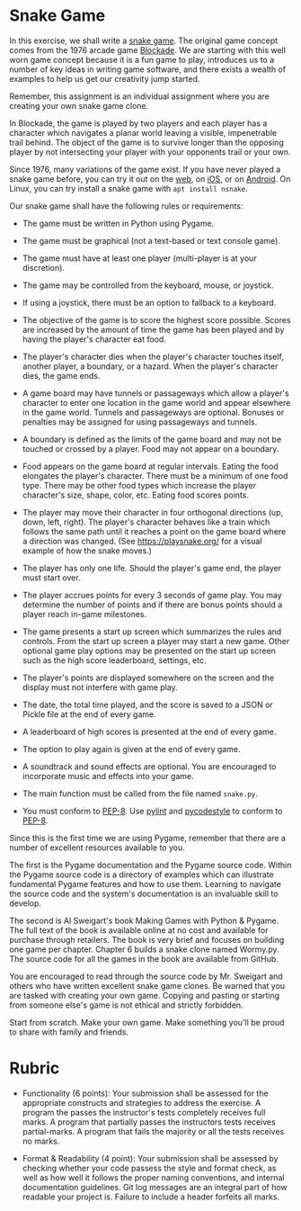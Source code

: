 # Snake Game

In this exercise, we shall write a [snake game](https://en.wikipedia.org/wiki/Snake_(video_game_genre)). The original game concept comes from the 1976 arcade game [Blockade](https://en.wikipedia.org/wiki/Blockade_(video_game)). We are starting with this well worn game concept because it is a fun game to play, introduces us to a number of key ideas in writing game software, and there exists a wealth of examples to help us get our creativity jump started.

Remember, this assignment is an individual assignment where you are creating your own snake game clone. 

In Blockade, the game is played by two players and each player has a character which navigates a planar world leaving a visible, impenetrable trail behind. The object of the game is to survive longer than the opposing player by not intersecting your player with your opponents trail or your own.

Since 1976, many variations of the game exist. If you have never played a snake game before, you can try it out on the [web](https://playsnake.org/), on [iOS](https://theappstore.org/search.php?search=snake&platform=software), or on [Android](https://play.google.com/store/search?q=snake&c=apps&hl=en_US&gl=US). On Linux, you can try install a snake game with `apt install nsnake`.

Our snake game shall have the following rules or requirements:

* The game must be written in Python using Pygame.

* The game must be graphical (not a text-based or text console game).

* The game must have at least one player (multi-player is at your discretion).

* The game may be controlled from the keyboard, mouse, or joystick.

* If using a joystick, there must be an option to fallback to a keyboard.

* The objective of the game is to score the highest score possible. Scores are increased by the amount of time the game has been played and by having the player's character eat food.

* The player's character dies when the player's character touches itself, another player, a boundary, or a hazard. When the player's character dies, the game ends.

* A game board may have tunnels or passageways which allow a player's character to enter one location in the game world and appear elsewhere in the game world. Tunnels and passageways are optional. Bonuses or penalties may be assigned for using passageways and tunnels.

* A boundary is defined as the limits of the game board and may not be touched or crossed by a player. Food may not appear on a boundary.

* Food appears on the game board at regular intervals. Eating the food elongates the player's character. There must be a minimum of one food type. There may be other food types which increase the player character's size, shape, color, etc. Eating food scores points.

* The player may move their character in four orthogonal directions (up, down, left, right). The player's character behaves like a train which follows the same path until it reaches a point on the game board where a direction was changed. (See https://playsnake.org/ for a visual example of how the snake moves.)

* The player has only one life. Should the player's game end, the player must start over.

* The player accrues points for every 3 seconds of game play. You may determine the number of points and if there are bonus points should a player reach in-game milestones.

* The game presents a start up screen which summarizes the rules and controls. From the start up screen a player may start a new game. Other optional game play options may be presented on the start up screen such as the high score leaderboard, settings, etc.

* The player's points are displayed somewhere on the screen and the display must not interfere with game play.

* The date, the total time played, and the score is saved to a JSON or Pickle file at the end of every game.

* A leaderboard of high scores is presented at the end of every game.

* The option to play again is given at the end of every game.

* A soundtrack and sound effects are optional. You are encouraged to incorporate music and effects into your game.

* The main function must be called from the file named `snake.py`.

* You must conform to [PEP-8](https://www.python.org/dev/peps/pep-0008/). Use [pylint](https://www.pylint.org/) and [pycodestyle](https://pypi.org/project/pycodestyle/) to conform to [PEP-8](https://www.python.org/dev/peps/pep-0008/).

Since this is the first time we are using Pygame, remember that there are a number of excellent resources available to you.

The first is the Pygame documentation and the Pygame source code. Within the Pygame source code is a directory of examples which can illustrate fundamental Pygame features and how to use them. Learning to navigate the source code and the system's documentation is an invaluable skill to develop.

The second is Al Sweigart's book Making Games with Python & Pygame. The full text of the book is available online at no cost and available for purchase through retailers. The book is very brief and focuses on building one game per chapter. Chapter 6 builds a snake clone named Wormy.py. The source code for all the games in the book are available from GitHub. 

You are encouraged to read through the source code by Mr. Sweigart and others who have written excellent snake game clones. Be warned that you are tasked with creating your own game. Copying and pasting or starting from someone else's game is not ethical and strictly forbidden.

Start from scratch. Make your own game. Make something you'll be proud to share with family and friends.

# Rubric

* Functionality (6 points): Your submission shall be assessed for the appropriate constructs and strategies to address the exercise. A program the passes the instructor's tests completely receives full marks. A program that partially passes the instructors tests receives partial-marks. A program that fails the majority or all the tests receives no marks.

* Format & Readability (4 point): Your submission shall be assessed by checking whether your code passess the style and format check, as well as how well it follows the proper naming conventions, and internal documentation guidelines. Git log messages are an integral part of how readable your project is. Failure to include a header forfeits all marks.
